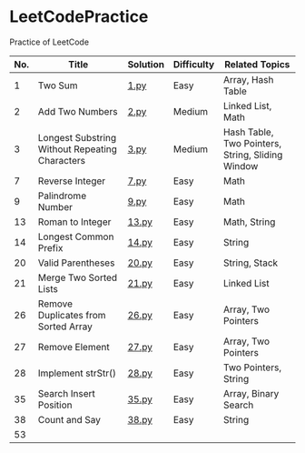 # LeetCodePractice
Practice of LeetCode

| **No.**| **Title** | **Solution** | **Difficulty** | **Related Topics** |
|------|-----------|--------------|---------------|--------------------|
|1|Two Sum|[1.py](1.py)|Easy|Array, Hash Table|
|2|Add Two Numbers|[2.py](2.py)|Medium|Linked List, Math|
|3|Longest Substring Without Repeating Characters|[3.py](3.py)|Medium|Hash Table, Two Pointers, String, Sliding Window|
|7|Reverse Integer|[7.py](7.py)|Easy|Math|
|9|Palindrome Number|[9.py](9.py)|Easy|Math|
|13|Roman to Integer|[13.py](13.py)|Easy|Math, String|
|14|Longest Common Prefix|[14.py](14.py)|Easy|String|
|20|Valid Parentheses|[20.py](20.py)|Easy|String, Stack|
|21|Merge Two Sorted Lists|[21.py](21.py)|Easy|Linked List|
|26|Remove Duplicates from Sorted Array|[26.py](26.py)|Easy|Array, Two Pointers|
|27|Remove Element|[27.py](27.py)|Easy|Array, Two Pointers|
|28|Implement strStr()|[28.py](28.py)|Easy|Two Pointers, String|
|35|Search Insert Position|[35.py](35.py)|Easy|Array, Binary Search|
|38|Count and Say|[38.py](38.py)|Easy|String|
|53|
